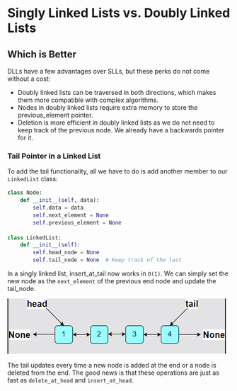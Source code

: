 # Singly Linked Lists vs. Doubly Linked Lists

## Which is Better

DLLs have a few advantages over SLLs, but these perks do not come without a cost:

- Doubly linked lists can be traversed in both directions, which makes them more compatible with complex algorithms.
- Nodes in doubly linked lists require extra memory to store the previous_element pointer.
- Deletion is more efficient in doubly linked lists as we do not need to keep track of the previous node. We already have a backwards pointer for it.

### Tail Pointer in a Linked List

To add the tail functionality, all we have to do is add another member to our `LinkedList` class:

```python
class Node:
    def __init__(self, data):
        self.data = data
        self.next_element = None
        self.previous_element = None

class LinkedList:
    def __init__(self):
        self.head_node = None
        self.tail_node = None  # Keep track of the last
```

In a singly linked list, insert_at_tail now works in `O(1)`. We can simply set the new node as the `next_element` of the previous end node and update the tail_node.

![Modified Doubly Linked List](image-4.png)

The tail updates every time a new node is added at the end or a node is deleted from the end. The good news is that these operations are just as fast as `delete_at_head` and `insert_at_head`.
